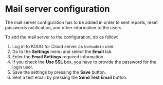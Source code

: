 # Mail server configuration

The mail server configuration has to be added in order to sent reports, reset passwords notification, and other information to the users. 

To add the mail server to the configuration, do as follow:

1. Log in to KODO for Cloud server as `kodoadmin` user.
2. Go to the **Settings** menu and select the **Email** tab.
3. Enter the **Email Settings** required information.
4. If you check the **Use SSL** box, you have to provide the password for the login user.
5. Save the settings by pressing the **Save** button.
6. Sent a test email by pressing the **Send Test Email** button.



